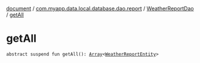 [document](../../index.md) / [com.myapp.data.local.database.dao.report](../index.md) / [WeatherReportDao](index.md) / [getAll](./get-all.md)

# getAll

`abstract suspend fun getAll(): `[`Array`](https://kotlinlang.org/api/latest/jvm/stdlib/kotlin/-array/index.html)`<`[`WeatherReportEntity`](../../com.myapp.data.local.database.entity.report/-weather-report-entity/index.md)`>`